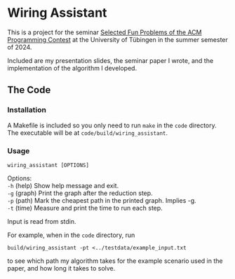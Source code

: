 # Wiring Assistant
This is a project for the seminar [Selected Fun Problems of the ACM Programming Contest](https://db.cs.uni-tuebingen.de/teaching/ss24/acm-programming-contest-proseminar/) at the University of Tübingen in the summer semester of 2024.

Included are my presentation slides, the seminar paper I wrote, and the implementation of the algorithm I developed.

## The Code
### Installation
A Makefile is included so you only need to run `make` in the `code` directory. The executable will be at `code/build/wiring_assistant`.

### Usage
`wiring_assistant [OPTIONS]`

Options:<br>
  `-h`    (help)  Show help message and exit.<br>
  `-g`    (graph) Print the graph after the reduction step.<br>
  `-p`    (path)  Mark the cheapest path in the printed graph. Implies -g.<br>
  `-t`    (time)  Measure and print the time to run each step.<br>

Input is read from stdin.

For example, when in the `code` directory, run
```shell
build/wiring_assistant -pt <../testdata/example_input.txt
```
to see which path my algorithm takes for the example scenario used in the paper, and how long it takes to solve.
